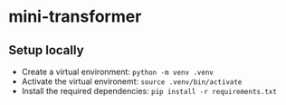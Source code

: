 # mini-transformer

## Setup locally

- Create a virtual environment: `python -m venv .venv`
- Activate the virtual environemt: `source .venv/bin/activate`
- Install the required dependencies: `pip install -r requirements.txt`
